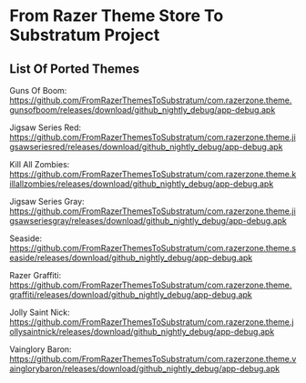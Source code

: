 # From Razer Theme Store To Substratum Project
## List Of Ported Themes
Guns Of Boom: https://github.com/FromRazerThemesToSubstratum/com.razerzone.theme.gunsofboom/releases/download/github_nightly_debug/app-debug.apk

Jigsaw Series Red: https://github.com/FromRazerThemesToSubstratum/com.razerzone.theme.jigsawseriesred/releases/download/github_nightly_debug/app-debug.apk

Kill All Zombies: https://github.com/FromRazerThemesToSubstratum/com.razerzone.theme.killallzombies/releases/download/github_nightly_debug/app-debug.apk

Jigsaw Series Gray: https://github.com/FromRazerThemesToSubstratum/com.razerzone.theme.jigsawseriesgray/releases/download/github_nightly_debug/app-debug.apk

Seaside: https://github.com/FromRazerThemesToSubstratum/com.razerzone.theme.seaside/releases/download/github_nightly_debug/app-debug.apk

Razer Graffiti: https://github.com/FromRazerThemesToSubstratum/com.razerzone.theme.graffiti/releases/download/github_nightly_debug/app-debug.apk

Jolly Saint Nick: https://github.com/FromRazerThemesToSubstratum/com.razerzone.theme.jollysaintnick/releases/download/github_nightly_debug/app-debug.apk

Vainglory Baron: https://github.com/FromRazerThemesToSubstratum/com.razerzone.theme.vainglorybaron/releases/download/github_nightly_debug/app-debug.apk
